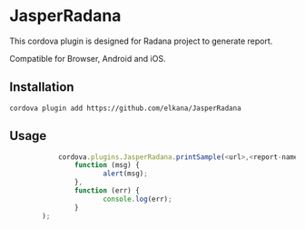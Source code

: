 # JasperRadana

This cordova plugin is designed for Radana project to generate report. 

Compatible for Browser, Android and iOS.

Installation
------------
```
cordova plugin add https://github.com/elkana/JasperRadana
```

Usage
-----

```javascript
            cordova.plugins.JasperRadana.printSample(<url>,<report-name>,                
                function (msg) {                    
                       alert(msg);
                },
                function (err) {
                       console.log(err);
                }
		);
```
